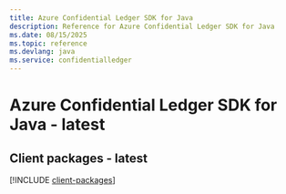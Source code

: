 ```yaml
---
title: Azure Confidential Ledger SDK for Java
description: Reference for Azure Confidential Ledger SDK for Java
ms.date: 08/15/2025
ms.topic: reference
ms.devlang: java
ms.service: confidentialledger
---
```

# Azure Confidential Ledger SDK for Java - latest

## Client packages - latest
[!INCLUDE [client-packages](confidential-ledger-client-index.md)]